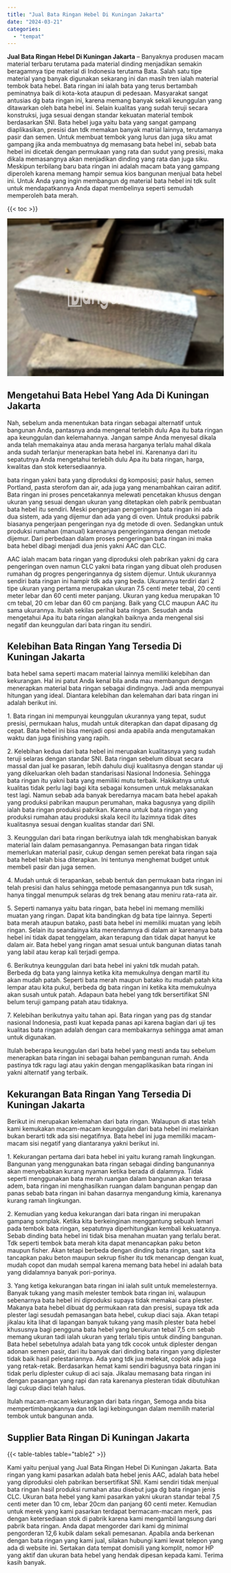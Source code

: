 ```yaml
---
title: "Jual Bata Ringan Hebel Di Kuningan Jakarta"
date: "2024-03-21"
categories: 
  - "tempat"
---
```


**Jual Bata Ringan Hebel Di Kuningan Jakarta** – Banyaknya produsen macam material terbaru terutama pada material dinding menjadikan semakin beragamnya tipe material di Indonesia terutama Bata. Salah satu tipe material yang banyak digunakan sekarang ini dan masih tren ialah material tembok bata hebel. Bata ringan ini ialah bata yang terus bertambah peminatnya baik di kota-kota ataupun di pedesaan. Masyarakat sangat antusias dg bata ringan ini, karena memang banyak sekali keunggulan yang ditawarkan oleh bata hebel ini. Selain kualitas yang sudah teruji secara konstruksi, juga sesuai dengan standar kekuatan material tembok berdasarkan SNI. Bata hebel juga yaitu bata yang sangat gampang diaplikasikan, presisi dan tdk memakan banyak matrial lainnya, terutamanya pasir dan semen. Untuk membuat tembok yang lurus dan juga siku amat gampang jika anda membuatnya dg memasang bata hebel ini, sebab bata hebel ini dicetak dengan permukaan yang rata dan sudut yang presisi, maka dikala memasangnya akan menjadikan dinding yang rata dan juga siku. Meskipun terbilang baru bata ringan ini adalah macam bata yang gampang diperoleh karena memang hampir semua kios bangunan menjual bata hebel ini. Untuk Anda yang ingin membangun dg material bata hebel ini tdk sulit untuk mendapatkannya Anda dapat membelinya seperti semudah memperoleh bata merah.

{{< toc >}}

![Jual Bata Ringan Hebel Di Kuningan Jakarta](/images/jual-hebel-murah-04.png)

## Mengetahui Bata Hebel Yang Ada Di Kuningan Jakarta

Nah, sebelum anda menentukan bata ringan sebagai alternatif untuk bangunan Anda, pantasnya anda mengenal terlebih dulu Apa itu bata ringan apa keunggulan dan kelemahannya. Jangan sampe Anda menyesal dikala anda telah memakainya atau anda merasa harganya terlalu mahal dikala anda sudah terlanjur menerapkan bata hebel ini. Karenanya dari itu sepatutnya Anda mengetahui terlebih dulu Apa itu bata ringan, harga, kwalitas dan stok ketersediaannya.

bata ringan yakni bata yang diproduksi dg komposisi; pasir halus, semen Portland, pasta sterofom dan air, ada juga yang menambahkan cairan aditif. Bata ringan ini proses pencetakannya melewati pencetakan khusus dengan ukuran yang sesuai dengan ukuran yang ditetapkan oleh pabrik pembuatan bata hebel itu sendiri. Meski pengerjaan pengeringan bata ringan ini ada dua sistem, ada yang dijemur dan ada yang di oven. Untuk produksi pabrik biasanya pengerjaan pengeringan nya dg metode di oven. Sedangkan untuk produksi rumahan (manual) karenanya pengeringannya dengan metode dijemur. Dari perbedaan dalam proses pengeringan bata ringan ini maka bata hebel dibagi menjadi dua jenis yakni AAC dan CLC.

AAC ialah macam bata ringan yang diproduksi oleh pabrikan yakni dg cara pengeringan oven namun CLC yakni bata ringan yang dibuat oleh produsen rumahan dg progres pengeringannya dg sistem dijemur. Untuk ukurannya sendiri bata ringan ini hampir tdk ada yang beda. Ukurannya terdiri dari 2 tipe ukuran yang pertama merupakan ukuran 7.5 centi meter tebal, 20 centi meter lebar dan 60 centi meter panjang. Ukuran yang kedua merupakan 10 cm tebal, 20 cm lebar dan 60 cm panjang. Baik yang CLC maupun AAC itu sama ukurannya. Itulah sekilas perihal bata ringan. Sesudah anda mengetahui Apa itu bata ringan alangkah baiknya anda mengenal sisi negatif dan keunggulan dari bata ringan itu sendiri.

## Kelebihan Bata Ringan Yang Tersedia Di Kuningan Jakarta

bata hebel sama seperti macam material lainnya memiliki kelebihan dan kekurangan. Hal ini patut Anda kenal bila anda mau membangun dengan menerapkan material bata ringan sebagai dindingnya. Jadi anda mempunyai hitungan yang ideal. Diantara kelebihan dan kelemahan dari bata ringan ini adalah berikut ini.

1\. Bata ringan ini mempunyai keunggulan ukurannya yang tepat, sudut presisi, permukaan halus, mudah untuk diterapkan dan dapat dipasang dg cepat. Bata hebel ini bisa menjadi opsi anda apabila anda mengutamakan waktu dan juga finishing yang rapih.

2\. Kelebihan kedua dari bata hebel ini merupakan kualitasnya yang sudah teruji selaras dengan standar SNI. Bata ringan sebelum dibuat secara massal dan jual ke pasaran, lebih dahulu diuji kualitasnya dengan standar uji yang dikeluarkan oleh badan standarisasi Nasional Indonesia. Sehingga bata ringan itu yakni bata yang memiliki mutu terbaik. Hakikatnya untuk kualitas tidak perlu lagi bagi kita sebagai konsumen untuk melaksanakan test lagi. Namun sebab ada banyak beredarnya macam bata hebel apakah yang produksi pabrikan maupun perumahan, maka bagusnya yang dipilih ialah bata ringan produksi pabrikan. Karena untuk bata ringan yang produksi rumahan atau produksi skala kecil itu lazimnya tidak dites kualitasnya sesuai dengan kualitas standar dari SNI.

3\. Keunggulan dari bata ringan berikutnya ialah tdk menghabiskan banyak material lain dalam pemasangannya. Pemasangan bata ringan tidak memerlukan material pasir, cukup dengan semen perekat bata ringan saja bata hebel telah bisa diterapkan. Ini tentunya menghemat budget untuk membeli pasir dan juga semen.

4\. Mudah untuk di terapankan, sebab bentuk dan permukaan bata ringan ini telah presisi dan halus sehingga metode pemasangannya pun tdk susah, hanya tinggal menumpuk selaras dg trek benang atau meniru rata-rata air.

5\. Seperti namanya yaitu bata ringan, bata hebel ini memang memiliki muatan yang ringan. Dapat kita bandingkan dg bata tipe lainnya. Seperti bata merah ataupun batako, pasti bata hebel ini memiliki muatan yang lebih ringan. Selain itu seandainya kita merendamnya di dalam air karenanya bata hebel ini tidak dapat tenggelam, akan terapung dan tidak dapat hanyut ke dalam air. Bata hebel yang ringan amat sesuai untuk bangunan diatas tanah yang labil atau kerap kali terjadi gempa.

6\. Berikutnya keunggulan dari bata hebel ini yakni tdk mudah patah. Berbeda dg bata yang lainnya ketika kita memukulnya dengan martil itu akan mudah patah. Seperti bata merah maupun batako itu mudah patah kita lempar atau kita pukul, berbeda dg bata ringan ini ketika kita memukulnya akan susah untuk patah. Adapaun bata hebel yang tdk bersertifikat SNI belum teruji gampang patah atau tidaknya.

7\. Kelebihan berikutnya yaitu tahan api. Bata ringan yang pas dg standar nasional Indonesia, pasti kuat kepada panas api karena bagian dari uji tes kualitas bata ringan adalah dengan cara membakarnya sehingga amat aman untuk digunakan.

Itulah beberapa keunggulan dari bata hebel yang mesti anda tau sebelum menerapkan bata ringan ini sebagai bahan pembangunan rumah. Anda pastinya tdk ragu lagi atau yakin dengan mengaplikasikan bata ringan ini yakni alternatif yang terbaik.

## Kekurangan Bata Ringan Yang Tersedia Di Kuningan Jakarta

Berikut ini merupakan kelemahan dari bata ringan. Walaupun di atas telah kami kemukakan macam-macam keunggulan dari bata hebel ini melainkan bukan berarti tdk ada sisi negatifnya. Bata hebel ini juga memiliki macam-macam sisi negatif yang diantaranya yakni berikut ini.

1\. Kekurangan pertama dari bata hebel ini yaitu kurang ramah lingkungan. Bangunan yang menggunakan bata ringan sebagai dinding bangunannya akan menyebabkan kurang nyaman ketika berada di dalamnya. Tidak seperti menggunakan bata merah ruangan dalam bangunan akan terasa adem, bata ringan ini menghasilkan ruangan dalam bangunan pengap dan panas sebab bata ringan ini bahan dasarnya mengandung kimia, karenanya kurang ramah lingkungan.

2\. Kemudian yang kedua kekurangan dari bata ringan ini merupakan gampang somplak. Ketika kita berkeinginan menggantung sebuah lemari pada tembok bata ringan, sepatutnya diperhitungkan kembali kekuatannya. Sebab dinding bata hebel ini tidak bisa menahan muatan yang terlalu berat. Tdk seperti tembok bata merah kita dapat menancapkan paku beton maupun fisher. Akan tetapi berbeda dengan dinding bata ringan, saat kita tancapkan paku beton maupun sekrup fisher itu tdk menancap dengan kuat, mudah copot dan mudah sempal karena memang bata hebel ini adalah bata yang didalamnya banyak pori-porinya.

3\. Yang ketiga kekurangan bata ringan ini ialah sulit untuk memelesternya. Banyak tukang yang masih melester tembok bata ringan ini, walaupun sebenarnya bata hebel ini diproduksi supaya tidak memakai cara plester. Makanya bata hebel dibuat dg permukaan rata dan presisi, supaya tdk ada plester lagi sesudah pemasangan bata hebel, cukup diaci saja. Akan tetapi jikalau kita lihat di lapangan banyak tukang yang masih plester bata hebel khususnya bagi pengguna bata hebel yang berukuran tebal 7,5 cm sebab memang ukuran tadi ialah ukuran yang terlalu tipis untuk dinding bangunan. Bata hebel sebetulnya adalah bata yang tdk cocok untuk diplester dengan adonan semen pasir, dari itu banyak dari dinding bata ringan yang diplester tidak baik hasil pelestariannya. Ada yang tdk jua melekat, coplok ada juga yang retak-retak. Berdasarkan hemat kami sendiri bagusnya bata ringan ini tidak perlu diplester cukup di aci saja. Jikalau memasang bata ringan ini dengan pasangan yang rapi dan rata karenanya plesteran tidak dibutuhkan lagi cukup diaci telah halus.

Itulah macam-macam kekurangan dari bata ringan, Semoga anda bisa mempertimbangkannya dan tdk lagi kebingungan dalam memilih material tembok untuk bangunan anda.

## Supplier Bata Ringan Di Kuningan Jakarta

{{< table-tables table="table2" >}}

Kami yaitu penjual yang Jual Bata Ringan Hebel Di Kuningan Jakarta. Bata ringan yang kami pasarkan adalah bata hebel jenis AAC, adalah bata hebel yang diproduksi oleh pabrikan bersertifikat SNI. Kami sendiri tidak menjual bata ringan hasil produksi rumahan atau disebut juga dg bata ringan jenis CLC. Ukuran bata hebel yang kami pasarkan yakni ukuran standar tebal 7,5 centi meter dan 10 cm, lebar 20cm dan panjang 60 centi meter. Kemudian untuk merek yang kami pasarkan terdapat bermacam-macam merk, pas dengan ketersediaan stok di pabrik karena kami mengambil langsung dari pabrik bata ringan. Anda dapat mengorder dari kami dg minimal pengorderan 12,6 kubik dalam sekali pemesanan. Apabila anda berkenan dengan bata ringan yang kami jual, silakan hubungi kami lewat telepon yang ada di website ini. Sertakan data tempat domisili yang komplit, nomor HP yang aktif dan ukuran bata hebel yang hendak dipesan kepada kami. Terima kasih banyak.

